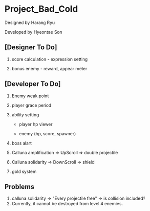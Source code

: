 # Project_Bad_Cold

Designed by Harang Ryu

Developed by Hyeontae Son

## [Designer To Do]
1. score calculation - expression setting

2. bonus enemy - reward, appear meter


## [Developer To Do]
1. Enemy weak point
    
2. player grace period

3. ability setting

    - player hp viewer
    
    - enemy (hp, score, spawner)
    
4. boss alart

5. Calluna amplification	=>    UpScroll 	   => double projectile

6. Calluna solidarity	=>    DownScroll    => shield

7. gold system

## Problems
1. calluna solidarity => "Every projectile free" => is collision included?
2. Currently, it cannot be destroyed from level 4 enemies.
